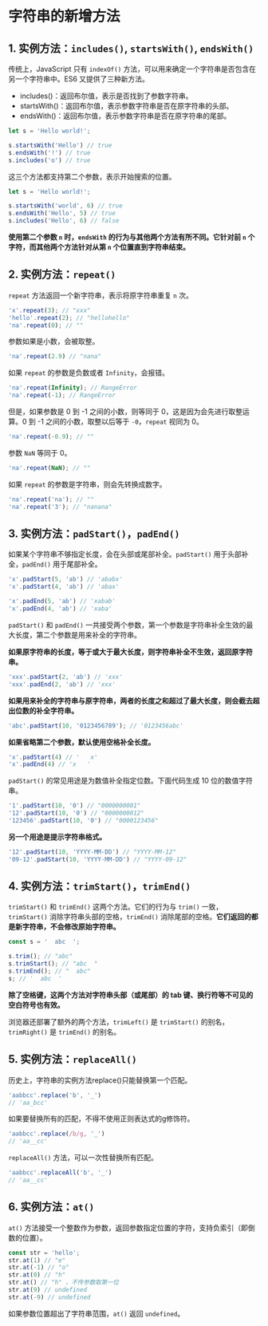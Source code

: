 # 字符串的新增方法

## 1. 实例方法：`includes()`, `startsWith()`, `endsWith()`

传统上，JavaScript 只有 `indexOf()` 方法，可以用来确定一个字符串是否包含在另一个字符串中。ES6 又提供了三种新方法。

- includes()：返回布尔值，表示是否找到了参数字符串。
- startsWith()：返回布尔值，表示参数字符串是否在原字符串的头部。
- endsWith()：返回布尔值，表示参数字符串是否在原字符串的尾部。

```javascript
let s = 'Hello world!';

s.startsWith('Hello') // true
s.endsWith('!') // true
s.includes('o') // true
```

这三个方法都支持第二个参数，表示开始搜索的位置。

```javascript
let s = 'Hello world!';

s.startsWith('world', 6) // true
s.endsWith('Hello', 5) // true
s.includes('Hello', 6) // false
```

**使用第二个参数 `n` 时，`endsWith` 的行为与其他两个方法有所不同。它针对前 `n` 个字符，而其他两个方法针对从第 `n` 个位置直到字符串结束。**

## 2. 实例方法：`repeat()`

`repeat` 方法返回一个新字符串，表示将原字符串重复 `n` 次。

```javascript
'x'.repeat(3); // "xxx"
'hello'.repeat(2); // "hellohello"
'na'.repeat(0); // ""
```

参数如果是小数，会被取整。

```javascript
'na'.repeat(2.9) // "nana"
```

如果 `repeat` 的参数是负数或者 `Infinity`，会报错。

```javascript
'na'.repeat(Infinity); // RangeError
'na'.repeat(-1); // RangeError
```

但是，如果参数是 0 到 -1 之间的小数，则等同于 0，这是因为会先进行取整运算。0 到 -1 之间的小数，取整以后等于 `-0`，`repeat` 视同为 0。

```javascript
'na'.repeat(-0.9); // ""
```

参数 `NaN` 等同于 0。

```javascript
'na'.repeat(NaN); // ""
```

如果 `repeat` 的参数是字符串，则会先转换成数字。

```javascript
'na'.repeat('na'); // ""
'na'.repeat('3'); // "nanana"
```

## 3. 实例方法：`padStart()`，`padEnd()`

如果某个字符串不够指定长度，会在头部或尾部补全。`padStart()` 用于头部补全，`padEnd()` 用于尾部补全。

```javascript
'x'.padStart(5, 'ab') // 'ababx'
'x'.padStart(4, 'ab') // 'abax'

'x'.padEnd(5, 'ab') // 'xabab'
'x'.padEnd(4, 'ab') // 'xaba'
```

`padStart()` 和 `padEnd()` 一共接受两个参数，第一个参数是字符串补全生效的最大长度，第二个参数是用来补全的字符串。

**如果原字符串的长度，等于或大于最大长度，则字符串补全不生效，返回原字符串。**

```javascript
'xxx'.padStart(2, 'ab') // 'xxx'
'xxx'.padEnd(2, 'ab') // 'xxx'
```

**如果用来补全的字符串与原字符串，两者的长度之和超过了最大长度，则会截去超出位数的补全字符串。**

```javascript
'abc'.padStart(10, '0123456789'); // '0123456abc'
```

**如果省略第二个参数，默认使用空格补全长度。**

```javascript
'x'.padStart(4) // '   x'
'x'.padEnd(4) // 'x   '
```

`padStart()` 的常见用途是为数值补全指定位数。下面代码生成 10 位的数值字符串。

```javascript
'1'.padStart(10, '0') // "0000000001"
'12'.padStart(10, '0') // "0000000012"
'123456'.padStart(10, '0') // "0000123456"
```

**另一个用途是提示字符串格式。**

```javascript
'12'.padStart(10, 'YYYY-MM-DD') // "YYYY-MM-12"
'09-12'.padStart(10, 'YYYY-MM-DD') // "YYYY-09-12"
```

## 4. 实例方法：`trimStart()`，`trimEnd()`

`trimStart()` 和 `trimEnd()` 这两个方法。它们的行为与 `trim()` 一致，`trimStart()` 消除字符串头部的空格，`trimEnd()` 消除尾部的空格。**它们返回的都是新字符串，不会修改原始字符串。**

```javascript
const s = '  abc  ';

s.trim(); // "abc"
s.trimStart(); // "abc  "
s.trimEnd(); // "  abc"
s; // '  abc  '
```

**除了空格键，这两个方法对字符串头部（或尾部）的 tab 键、换行符等不可见的空白符号也有效。**

浏览器还部署了额外的两个方法，`trimLeft()` 是 `trimStart()` 的别名，`trimRight()` 是 `trimEnd()` 的别名。

## 5. 实例方法：`replaceAll()`

历史上，字符串的实例方法replace()只能替换第一个匹配。

```javascript
'aabbcc'.replace('b', '_')
// 'aa_bcc'
```

如果要替换所有的匹配，不得不使用正则表达式的g修饰符。

```javascript
'aabbcc'.replace(/b/g, '_')
// 'aa__cc'
```

`replaceAll()` 方法，可以一次性替换所有匹配。

```javascript
'aabbcc'.replaceAll('b', '_')
// 'aa__cc'
```

## 6. 实例方法：`at()`

`at()` 方法接受一个整数作为参数，返回参数指定位置的字符，支持负索引（即倒数的位置）。

```javascript
const str = 'hello';
str.at(1) // "e"
str.at(-1) // "o"
str.at(0) // "h"
str.at() // "h" ，不传参数取第一位
str.at(9) // undefined
str.at(-9) // undefined
```

如果参数位置超出了字符串范围，`at()` 返回 `undefined`。
